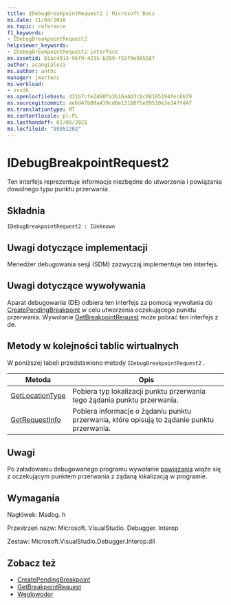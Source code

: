 ```yaml
---
title: IDebugBreakpointRequest2 | Microsoft Docs
ms.date: 11/04/2016
ms.topic: reference
f1_keywords:
- IDebugBreakpointRequest2
helpviewer_keywords:
- IDebugBreakpointRequest2 interface
ms.assetid: 01ac4013-96f9-4235-b289-f55f9e99558f
author: acangialosi
ms.author: anthc
manager: jmartens
ms.workload:
- vssdk
ms.openlocfilehash: d31b7cfe2480fa3b16a4d3c8c08185194fec6b79
ms.sourcegitcommit: ae6d47b09a439cd0e13180f5e89510e3e347fd47
ms.translationtype: MT
ms.contentlocale: pl-PL
ms.lasthandoff: 02/08/2021
ms.locfileid: "99951202"
---
```

# <a name="idebugbreakpointrequest2"></a>IDebugBreakpointRequest2
Ten interfejs reprezentuje informacje niezbędne do utworzenia i powiązania dowolnego typu punktu przerwania.

## <a name="syntax"></a>Składnia

```
IDebugBreakpointRequest2 : IUnknown
```

## <a name="notes-for-implementers"></a>Uwagi dotyczące implementacji
 Menedżer debugowania sesji (SDM) zazwyczaj implementuje ten interfejs.

## <a name="notes-for-callers"></a>Uwagi dotyczące wywoływania
 Aparat debugowania (DE) odbiera ten interfejs za pomocą wywołania do [CreatePendingBreakpoint](../../../extensibility/debugger/reference/idebugengine2-creatependingbreakpoint.md) w celu utworzenia oczekującego punktu przerwania. Wywołanie [GetBreakpointRequest](../../../extensibility/debugger/reference/idebugpendingbreakpoint2-getbreakpointrequest.md) może pobrać ten interfejs z de.

## <a name="methods-in-vtable-order"></a>Metody w kolejności tablic wirtualnych
 W poniższej tabeli przedstawiono metody `IDebugBreakpointRequest2` .

|Metoda|Opis|
|------------|-----------------|
|[GetLocationType](../../../extensibility/debugger/reference/idebugbreakpointrequest2-getlocationtype.md)|Pobiera typ lokalizacji punktu przerwania tego żądania punktu przerwania.|
|[GetRequestInfo](../../../extensibility/debugger/reference/idebugbreakpointrequest2-getrequestinfo.md)|Pobiera informacje o żądaniu punktu przerwania, które opisują to żądanie punktu przerwania.|

## <a name="remarks"></a>Uwagi
 Po załadowaniu debugowanego programu wywołanie [powiązania](../../../extensibility/debugger/reference/idebugpendingbreakpoint2-bind.md) wiąże się z oczekującym punktem przerwania z żądaną lokalizacją w programie.

## <a name="requirements"></a>Wymagania
 Nagłówek: Msdbg. h

 Przestrzeń nazw: Microsoft. VisualStudio. Debugger. Interop

 Zestaw: Microsoft.VisualStudio.Debugger.Interop.dll

## <a name="see-also"></a>Zobacz też
- [CreatePendingBreakpoint](../../../extensibility/debugger/reference/idebugengine2-creatependingbreakpoint.md)
- [GetBreakpointRequest](../../../extensibility/debugger/reference/idebugpendingbreakpoint2-getbreakpointrequest.md)
- [Węglowodor](../../../extensibility/debugger/reference/idebugpendingbreakpoint2-bind.md)
